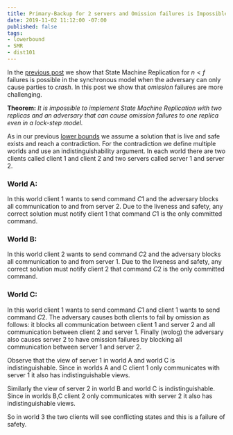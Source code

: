 ```yaml
---
title: Primary-Backup for 2 servers and Omission failures is Impossible
date: 2019-11-02 11:12:00 -07:00
published: false
tags:
- lowerbound
- SMR
- dist101
---
```


In the [previous post](https://decentralizedthoughts.github.io/2019-11-01-primary-backup/) we show that State Machine Replication for $n<f$ failures is possible in the synchronous model when the adversary can only cause parties to *crash*. In this post we show that *omission* failures are more challenging.

**Theorem:** *It is impossible to implement State Machine Replication with two replicas and an adversary that can cause omission failures to one replica even in a lock-step model.* 

As in our previous [lower bounds](https://decentralizedthoughts.github.io/2019-06-25-on-the-impossibility-of-byzantine-agreement-for-n-equals-3f-in-partial-synchrony/) we assume a solution that is live and safe exists and reach a contradiction. For the contradiction we define multiple worlds and use an indistinguishability argument. In each world there are two clients called client $1$ and client $2$ and two servers called server $1$ and server $2$.

### World A:
In this world client $1$ wants to send command $C1$ and the adversary blocks all communication to and from server $2$. Due to the liveness and safety, any correct solution must notify client $1$ that command $C1$ is the only committed command.

### World B:
In this world client $2$ wants to send command $C2$ and the adversary blocks all communication to and from server $1$. Due to the liveness and safety, any correct solution must notify client $2$ that command $C2$ is the only committed command.

### World C:
In this world client $1$ wants to send command $C1$ and client $1$ wants to send command $C2$. The adversary causes both clients to fail by omission as follows: it blocks all communication between client $1$ and server $2$ and all communication between client $2$ and server $1$. Finally (wolog) the adversary also causes server 2 to have omission failures by blocking all communication between server $1$ and server $2$.


Observe that the view of server 1 in world A and world C is indistinguishable. Since in worlds A and C client 1 only communicates with server 1 it also has indistinguishable views.

Similarly the view of server 2 in world B and world C is indistinguishable. Since in worlds B,C client 2 only communicates with server 2 it also has indistinguishable views.

So in world 3 the two clients will see conflicting states and this is a failure of safety.


